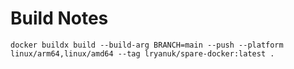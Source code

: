 # Build Notes

```
docker buildx build --build-arg BRANCH=main --push --platform linux/arm64,linux/amd64 --tag lryanuk/spare-docker:latest .
```